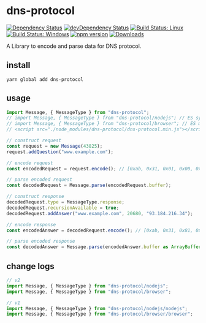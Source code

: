 # dns-protocol

[![Dependency Status](https://david-dm.org/plantain-00/dns-protocol.svg)](https://david-dm.org/plantain-00/dns-protocol)
[![devDependency Status](https://david-dm.org/plantain-00/dns-protocol/dev-status.svg)](https://david-dm.org/plantain-00/dns-protocol#info=devDependencies)
[![Build Status: Linux](https://travis-ci.org/plantain-00/dns-protocol.svg?branch=master)](https://travis-ci.org/plantain-00/dns-protocol)
[![Build Status: Windows](https://ci.appveyor.com/api/projects/status/github/plantain-00/dns-protocol?branch=master&svg=true)](https://ci.appveyor.com/project/plantain-00/dns-protocol/branch/master)
[![npm version](https://badge.fury.io/js/dns-protocol.svg)](https://badge.fury.io/js/dns-protocol)
[![Downloads](https://img.shields.io/npm/dm/dns-protocol.svg)](https://www.npmjs.com/package/dns-protocol)

A Library to encode and parse data for DNS protocol.

## install

`yarn global add dns-protocol`

## usage

```ts
import Message, { MessageType } from "dns-protocol";
// import Message, { MessageType } from "dns-protocol/nodejs"; // ES syntax
// import Message, { MessageType } from "dns-protocol/browser"; // ES module
// <script src="./node_modules/dns-protocol/dns-protocol.min.js"></script>

// construct request
const request = new Message(43825);
request.addQuestion("www.example.com");

// encode request
const encodedRequest = request.encode(); // [0xab, 0x31, 0x01, 0x00, 0x00, 0x01, 0x00, 0x00, 0x00, 0x00, 0x00, 0x00, 0x03, 0x77, 0x77, 0x77, 0x07, 0x65, 0x78, 0x61, 0x6d, 0x70, 0x6c, 0x65, 0x03, 0x63, 0x6f, 0x6d, 0x00, 0x00, 0x01, 0x00, 0x01]

// parse encoded request
const decodedRequest = Message.parse(encodedRequest.buffer);

// construct response
decodedRequest.type = MessageType.response;
decodedRequest.recursionAvailable = true;
decodedRequest.addAnswer("www.example.com", 20680, "93.184.216.34");

// encode response
const encodedAnswer = decodedRequest.encode(); // [0xab, 0x31, 0x81, 0x80, 0x00, 0x01, 0x00, 0x01, 0x00, 0x00, 0x00, 0x00, 0x03, 0x77, 0x77, 0x77, 0x07, 0x65, 0x78, 0x61, 0x6d, 0x70, 0x6c, 0x65, 0x03, 0x63, 0x6f, 0x6d, 0x00, 0x00, 0x01, 0x00, 0x01, 0xc0, 0x0c, 0x00, 0x01, 0x00, 0x01, 0x00, 0x00, 0x50, 0xc8, 0x00, 0x04, 0x5d, 0xb8, 0xd8, 0x22]

// parse encoded response
const decodedAnswer = Message.parse(encodedAnswer.buffer as ArrayBuffer);
```

## change logs

```ts
// v2
import Message, { MessageType } from "dns-protocol/nodejs";
import Message, { MessageType } from "dns-protocol/browser";

// v1
import Message, { MessageType } from "dns-protocol/nodejs/nodejs";
import Message, { MessageType } from "dns-protocol/browser/browser";
```
